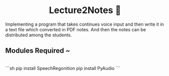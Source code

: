 <h1 align="center"> Lecture2Notes 📑</h1>

<p> Implementing a program that takes continues voice input and then write it in a text file which converted in
PDF notes. And then the notes can be distributed among the students.</p>

<h2> Modules Required ~ </h2>
<br/>
  ```sh
     pip install SpeechRegonition
     pip install PyAudio
 ```
